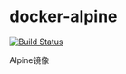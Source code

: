 # docker-alpine
[![Build Status](https://drone.storezhang.imyserver.com:20443/api/badges/storezhang/docker-alpine/status.svg)](https://drone.storezhang.imyserver.com:20443/storezhang/docker-alpine)

Alpine镜像
